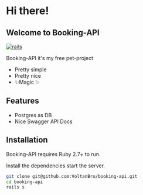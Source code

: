 # Hi there!
## Welcome to Booking-API

[![rails](https://github.com/VoltanBro/booking-api/actions/workflows/rails.yml/badge.svg)](https://github.com/VoltanBro/booking-api/actions/workflows/rails.yml)

Booking-API it's my free pet-project

- Pretty simple
- Pretty nice
- ✨Magic ✨

## Features

- Postgres as DB
- Nice Swagger API Docs

## Installation

Booking-API requires Ruby 2.7+ to run.

Install the dependencies start the server.

```sh
git clone git@github.com:VoltanBro/booking-api.git
cd booking-api
rails s
```
